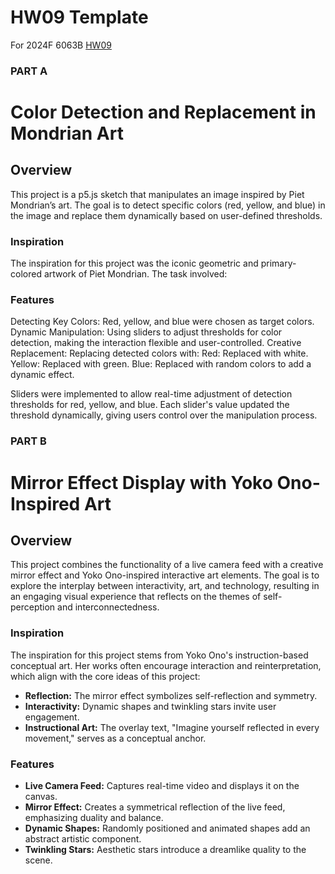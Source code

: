 # HW09 Template

For 2024F 6063B [HW09](https://6063b.github.io/homework/09/#/programming)
### PART A
# Color Detection and Replacement in Mondrian Art
## Overview
This project is a p5.js sketch that manipulates an image inspired by Piet Mondrian’s art. The goal is to detect specific colors (red, yellow, and blue) in the image and replace them dynamically based on user-defined thresholds.
### Inspiration
The inspiration for this project was the iconic geometric and primary-colored artwork of Piet Mondrian. The task involved:
### Features
Detecting Key Colors: Red, yellow, and blue were chosen as target colors.
Dynamic Manipulation: Using sliders to adjust thresholds for color detection, making the interaction flexible and user-controlled.
Creative Replacement: Replacing detected colors with:
Red: Replaced with white.
Yellow: Replaced with green.
Blue: Replaced with random colors to add a dynamic effect.

Sliders were implemented to allow real-time adjustment of detection thresholds for red, yellow, and blue.
Each slider's value updated the threshold dynamically, giving users control over the manipulation process.

### PART B

# Mirror Effect Display with Yoko Ono-Inspired Art

## Overview
This project combines the functionality of a live camera feed with a creative mirror effect and Yoko Ono-inspired interactive art elements. The goal is to explore the interplay between interactivity, art, and technology, resulting in an engaging visual experience that reflects on the themes of self-perception and interconnectedness.

### Inspiration
The inspiration for this project stems from Yoko Ono's instruction-based conceptual art. Her works often encourage interaction and reinterpretation, which align with the core ideas of this project: 
- **Reflection:** The mirror effect symbolizes self-reflection and symmetry.
- **Interactivity:** Dynamic shapes and twinkling stars invite user engagement.
- **Instructional Art:** The overlay text, "Imagine yourself reflected in every movement," serves as a conceptual anchor.

### Features
- **Live Camera Feed:** Captures real-time video and displays it on the canvas.
- **Mirror Effect:** Creates a symmetrical reflection of the live feed, emphasizing duality and balance.
- **Dynamic Shapes:** Randomly positioned and animated shapes add an abstract artistic component.
- **Twinkling Stars:** Aesthetic stars introduce a dreamlike quality to the scene.
